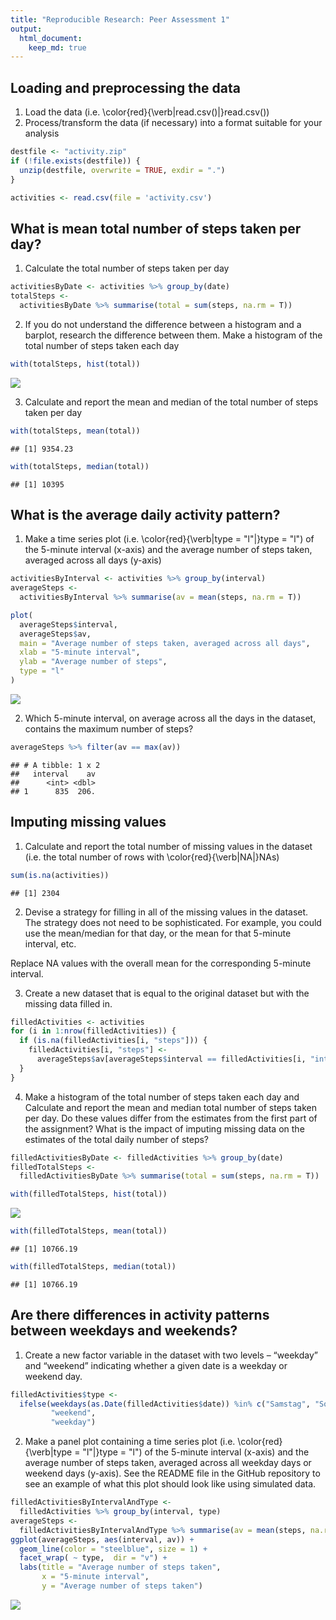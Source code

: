 ```yaml
---
title: "Reproducible Research: Peer Assessment 1"
output: 
  html_document:
    keep_md: true
---
```



## Loading and preprocessing the data
1. Load the data (i.e. \color{red}{\verb|read.csv()|}read.csv())
2. Process/transform the data (if necessary) into a format suitable for your analysis

```r
destfile <- "activity.zip"
if (!file.exists(destfile)) {
  unzip(destfile, overwrite = TRUE, exdir = ".")
}

activities <- read.csv(file = 'activity.csv')
```

## What is mean total number of steps taken per day?
1. Calculate the total number of steps taken per day


```r
activitiesByDate <- activities %>% group_by(date)
totalSteps <-
  activitiesByDate %>% summarise(total = sum(steps, na.rm = T))
```
2. If you do not understand the difference between a histogram and a barplot, research the difference between them. Make a histogram of the total number of steps taken each day

```r
with(totalSteps, hist(total))
```

![](PA1_template_files/figure-html/unnamed-chunk-4-1.png)<!-- -->

3. Calculate and report the mean and median of the total number of steps taken per day

```r
with(totalSteps, mean(total))
```

```
## [1] 9354.23
```

```r
with(totalSteps, median(total))
```

```
## [1] 10395
```

## What is the average daily activity pattern?
1. Make a time series plot (i.e. \color{red}{\verb|type = "l"|}type = "l") of the 5-minute interval (x-axis) and the average number of steps taken, averaged across all days (y-axis)


```r
activitiesByInterval <- activities %>% group_by(interval)
averageSteps <-
  activitiesByInterval %>% summarise(av = mean(steps, na.rm = T))

plot(
  averageSteps$interval,
  averageSteps$av,
  main = "Average number of steps taken, averaged across all days",
  xlab = "5-minute interval",
  ylab = "Average number of steps",
  type = "l"
)
```

![](PA1_template_files/figure-html/unnamed-chunk-7-1.png)<!-- -->

2. Which 5-minute interval, on average across all the days in the dataset, contains the maximum number of steps?

```r
averageSteps %>% filter(av == max(av))
```

```
## # A tibble: 1 x 2
##   interval    av
##      <int> <dbl>
## 1      835  206.
```

## Imputing missing values
1. Calculate and report the total number of missing values in the dataset (i.e. the total number of rows with \color{red}{\verb|NA|}NAs)

```r
sum(is.na(activities))
```

```
## [1] 2304
```
2. Devise a strategy for filling in all of the missing values in the dataset. The strategy does not need to be sophisticated. For example, you could use the mean/median for that day, or the mean for that 5-minute interval, etc.

Replace NA values with the overall mean for the corresponding 5-minute interval.

3. Create a new dataset that is equal to the original dataset but with the missing data filled in.

```r
filledActivities <- activities
for (i in 1:nrow(filledActivities)) {
  if (is.na(filledActivities[i, "steps"])) {
    filledActivities[i, "steps"] <-
      averageSteps$av[averageSteps$interval == filledActivities[i, "interval"]]
  }
}
```

4. Make a histogram of the total number of steps taken each day and Calculate and report the mean and median total number of steps taken per day. Do these values differ from the estimates from the first part of the assignment? What is the impact of imputing missing data on the estimates of the total daily number of steps?

```r
filledActivitiesByDate <- filledActivities %>% group_by(date)
filledTotalSteps <-
  filledActivitiesByDate %>% summarise(total = sum(steps, na.rm = T))

with(filledTotalSteps, hist(total))
```

![](PA1_template_files/figure-html/unnamed-chunk-11-1.png)<!-- -->

```r
with(filledTotalSteps, mean(total))
```

```
## [1] 10766.19
```

```r
with(filledTotalSteps, median(total))
```

```
## [1] 10766.19
```

## Are there differences in activity patterns between weekdays and weekends?

1. Create a new factor variable in the dataset with two levels – “weekday” and “weekend” indicating whether a given date is a weekday or weekend day.

```r
filledActivities$type <-
  ifelse(weekdays(as.Date(filledActivities$date)) %in% c("Samstag", "Sonntag"),
         "weekend",
         "weekday")
```
2. Make a panel plot containing a time series plot (i.e. \color{red}{\verb|type = "l"|}type = "l") of the 5-minute interval (x-axis) and the average number of steps taken, averaged across all weekday days or weekend days (y-axis). See the README file in the GitHub repository to see an example of what this plot should look like using simulated data.

```r
filledActivitiesByIntervalAndType <-
  filledActivities %>% group_by(interval, type)
averageSteps <-
  filledActivitiesByIntervalAndType %>% summarise(av = mean(steps, na.rm = T))
ggplot(averageSteps, aes(interval, av)) +
  geom_line(color = "steelblue", size = 1) +
  facet_wrap( ~ type,  dir = "v") +
  labs(title = "Average number of steps taken",
       x = "5-minute interval",
       y = "Average number of steps taken")
```

![](PA1_template_files/figure-html/unnamed-chunk-13-1.png)<!-- -->

